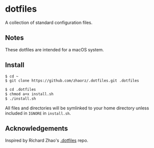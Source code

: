 # dotfiles

A collection of standard configuration files.

## Notes

These dotfiles are intended for a macOS system.

## Install

```bash
$ cd ~
$ git clone https://github.com/zhaorz/.dotfiles.git .dotfiles

$ cd .dotfiles
$ chmod a+x install.sh
$ ./install.sh
```

All files and directories will be symlinked to your home directory unless
included in `IGNORE` in `install.sh`.

## Acknowledgements

Inspired by Richard Zhao's [.dotfiles](https://github.com/zhaorz/.dotfiles) repo.
